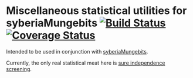 Miscellaneous statistical utilities for syberiaMungebits [![Build Status](https://travis-ci.org/robertzk/statsUtils.svg?branch=master)](https://travis-ci.org/robertzk/statsUtils) [![Coverage Status](https://coveralls.io/repos/robertzk/statsUtils/badge.png)](https://coveralls.io/r/robertzk/statsUtils)
==========

Intended to be used in conjunction with [syberiaMungebits](https://github.com/robertzk/syberiaMungebits).

Currently, the only real statistical meat here is [sure independence screening](R/sure_independence_screening.r).
